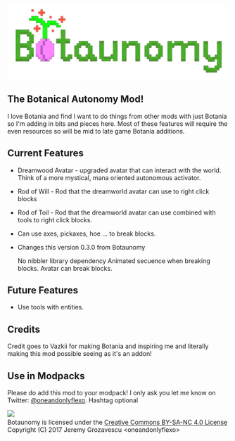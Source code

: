 ![](src/main/resources/assets/botaunomy/logo.png)

## The Botanical Autonomy Mod!

I love Botania and find I want to do things from other mods with just Botania so 
I'm adding in bits and pieces here.  Most of these features will require the even 
resources so will be mid to late game Botania additions.

## Current Features

* Dreamwood Avatar - upgraded avatar that can interact with the world. Think of 
    a more mystical, mana oriented autonomous activator.
* Rod of Will - Rod that the dreamworld avatar can use to right click blocks
* Rod of Toil - Rod that the dreamworld avatar can use combined with tools to right click blocks.
* Can use axes, pickaxes, hoe ... to break blocks.
* Changes this version 0.3.0 from Botaunomy

	No nibbler library dependency
	Animated secuence when breaking blocks.
	Avatar can break blocks.


## Future Features

* Use tools with entities.

## Credits

Credit goes to Vazkii for making Botania and inspiring me and literally making 
this mod possible seeing as it's an addon!

## Use in Modpacks

Please do add this mod to your modpack! I only ask you let me know on Twitter: 
[@oneandonlyflexo](https://twitter.com/oneandonlyflexo). Hashtag optional



![](https://i.creativecommons.org/l/by-nc-sa/4.0/88x31.png)  
Botaunomy is licensed under the [Creative Commons BY-SA-NC 4.0 License](https://creativecommons.org/licenses/by-nc-sa/4.0/)  
Copyright (C) 2017 Jeremy Grozavescu \<oneandonlyflexo>
